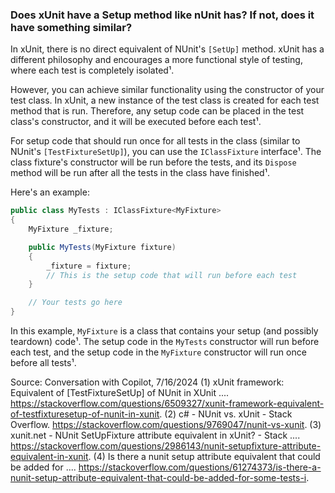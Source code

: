 ### Does xUnit have a Setup method like nUnit has? If not, does it have something similar?

In xUnit, there is no direct equivalent of NUnit's `[SetUp]` method. xUnit has a different philosophy and encourages a more functional style of testing, where each test is completely isolated¹.

However, you can achieve similar functionality using the constructor of your test class. In xUnit, a new instance of the test class is created for each test method that is run. Therefore, any setup code can be placed in the test class's constructor, and it will be executed before each test¹.

For setup code that should run once for all tests in the class (similar to NUnit's `[TestFixtureSetUp]`), you can use the `IClassFixture` interface¹. The class fixture's constructor will be run before the tests, and its `Dispose` method will be run after all the tests in the class have finished¹.

Here's an example:

```csharp
public class MyTests : IClassFixture<MyFixture>
{
    MyFixture _fixture;

    public MyTests(MyFixture fixture)
    {
        _fixture = fixture;
        // This is the setup code that will run before each test
    }

    // Your tests go here
}
```

In this example, `MyFixture` is a class that contains your setup (and possibly teardown) code¹. The setup code in the `MyTests` constructor will run before each test, and the setup code in the `MyFixture` constructor will run once before all tests¹.

Source: Conversation with Copilot, 7/16/2024
(1) xUnit framework: Equivalent of [TestFixtureSetUp] of NUnit in XUnit .... https://stackoverflow.com/questions/6509327/xunit-framework-equivalent-of-testfixturesetup-of-nunit-in-xunit.
(2) c# - NUnit vs. xUnit - Stack Overflow. https://stackoverflow.com/questions/9769047/nunit-vs-xunit.
(3) xunit.net - NUnit SetUpFixture attribute equivalent in xUnit? - Stack .... https://stackoverflow.com/questions/2986143/nunit-setupfixture-attribute-equivalent-in-xunit.
(4) Is there a nunit setup attribute equivalent that could be added for .... https://stackoverflow.com/questions/61274373/is-there-a-nunit-setup-attribute-equivalent-that-could-be-added-for-some-tests-i.
